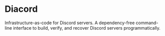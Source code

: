 # Diacord

Infrastructure-as-code for Discord servers. A dependency-free command-line interface to build, verify, and recover Discord servers programmatically.
